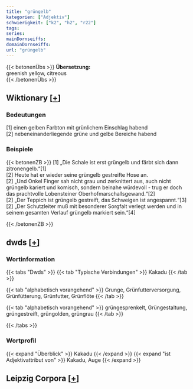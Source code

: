 ```yaml
---
title: "grüngelb"
kategorien: ["Adjektiv"]
schwierigkeit: ["k2", "h2", "r22"]
tags:
series:
mainDornseiffs:
domainDornseiffs:
url: "grüngelb"
---
```


{{< betonenÜbs >}}
**Übersetzung:**  
greenish yellow, citreous  
{{< /betonenÜbs >}}

## Wiktionary [[+](https://de.wiktionary.org/wiki/grüngelb)]

### Bedeutungen
[1] einen gelben Farbton mit grünlichem Einschlag habend  
[2] nebeneinanderliegende grüne und gelbe Bereiche habend  

### Beispiele
{{< betonenZB >}}
[1] „Die Schale ist erst grüngelb und färbt sich dann zitronengelb.“[1]  
[2] Heute hat er wieder seine grüngelb gestreifte Hose an.  
[2] „Und Onkel Finger sah nicht grau und zerknittert aus, auch nicht grüngelb kariert und komisch, sondern beinahe würdevoll - trug er doch das prachtvolle Lobensteiner Oberhofmarschallsgewand.“[2]  
[2] „Der Teppich ist grüngelb gestreift, das Schweigen ist angespannt.“[3]  
[2] „Der Schutzleiter muß mit besonderer Sorgfalt verlegt werden und in seinem gesamten Verlauf grüngelb markiert sein.“[4]  

{{< /betonenZB >}}


## dwds [[+](https://www.dwds.de/wb/grüngelb)]

### Wortinformation
{{< tabs "Dwds" >}}
{{< tab "Typische Verbindungen" >}}
Kakadu
{{< /tab >}}

{{< tab "alphabetisch vorangehend" >}}
Grunge, Grünfutterversorgung, Grünfütterung, Grünfutter, Grünflöte
{{< /tab >}}

{{< tab "alphabetisch vorangehend" >}}
grüngesprenkelt, Grüngestaltung, grüngestreift, grüngolden, grüngrau
{{< /tab >}}

{{< /tabs >}}

### Wortprofil
{{< expand "Überblick" >}} Kakadu {{< /expand >}}
{{< expand "ist Adjektivattribut von" >}} Kakadu, Auge {{< /expand >}}

## Leipzig Corpora [[+](https://corpora.uni-leipzig.de/en/res?word=grüngelb&corpusId=deu_newscrawl-public_2018)]

